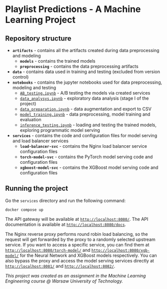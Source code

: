 # Playlist Predictions - A Machine Learning Project

## Repository structure

* **`artifacts`** - contains all the artifacts created during data preprocessing and modeling  
  * **`models`** - contains the trained models  
  * **`preprocessing`** - contains the data preprocessing artifacts  
* **`data`** - contains data used in training and testing (excluded from version control)
* **`notebooks`** - contains the jupyter notebooks used for data preprocessing, modeling and testing
  * [`AB_testing.ipynb`](./notebooks/AB_testing.ipynb) - A/B testing the models via created services
  * [`data_analysys.ipynb`](./notebooks/data_analysys.ipynb) - exploratory data analysis (stage I of the project)
  * [`data_preparation.ipynb`](./notebooks/data_preperation.ipynb) - data augmentation and export to CSV
  * [`model_training.ipynb`](./notebooks/model_training.ipynb) - data preprocessing, model training and evaluation
  * [`inference_testing.ipynb`](./notebooks/inference_testing.ipynb) - loading and testing the trained models, exploring programmatic model serving
* **`services`** - contains the code and configuration files for model serving and load balancer services
  * **`load-balancer-svc`** - contains the Nginx load balancer service configuration files
  * **`torch-model-svc`** - contains the PyTorch model serving code and configuration files
  * **`xgboost-model-svc`** - contains the XGBoost model serving code and configuration files


## Running the project

Go the `services` directory and run the following command:

```
docker compose up
```

The API gateway will be available at [`http://localhost:8080/`](http://localhost:8080/). The API documentation is available at [`http://localhost:8080/docs`](http://localhost:8080/docs).  

The Nginx reverse proxy performs round robin load balancing, so the request will get forwarded by the proxy to a randomly selected upstream service. If you want to access a specific service, you can find them at [`http://localhost:8080/torch-model/`](http://localhost:8080/torch-model/) and [`http://localhost:8080/xgb-model/`](http://localhost:8080/xgb-model/) for the Neural Network and XGBoost models respectively. You can also bypass the proxy and access the model serving services directly at [`http://localhost:8081/`](http://localhost:8081/) and [`http://localhost:8082/`](http://localhost:8082/).  


*This project was created as an assignment in the Machine Learning Engineering course @ Warsaw University of Technology.*
